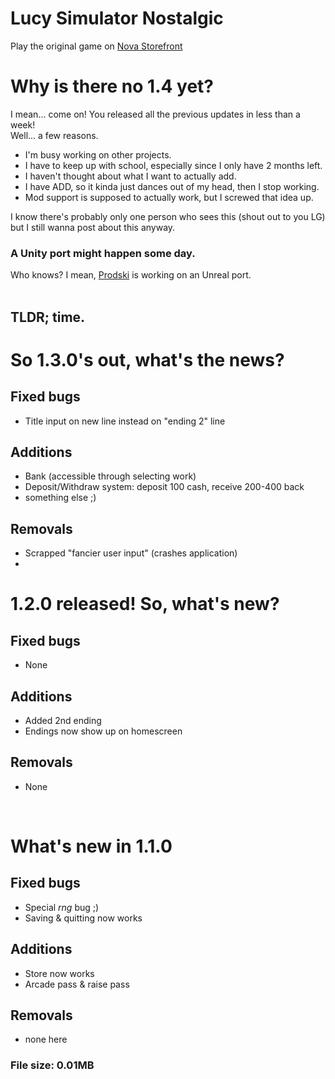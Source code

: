 # Lucy Simulator Nostalgic
Play the original game on [Nova Storefront](https://get-nova.glitch.me)

# Why is there no 1.4 yet?
I mean... come on! You released all the previous updates in less than a week! <br />
Well... a few reasons.
- I'm busy working on other projects.
- I have to keep up with school, especially since I only have 2 months left.
- I haven't thought about what I want to actually add.
- I have ADD, so it kinda just dances out of my head, then I stop working.
- Mod support is supposed to actually work, but I screwed that idea up.

I know there's probably only one person who sees this (shout out to you LG) but I still wanna post about this anyway.
### A Unity port might happen some day.
Who knows? I mean, [Prodski](https://github.com/shakenbeet) is working on an Unreal port.
<br /><br />
## **TLDR; time.**

# So 1.3.0's out, what's the news?

## Fixed bugs

- Title input on new line instead on "ending 2" line

## Additions

- Bank (accessible through selecting work)
- Deposit/Withdraw system: deposit 100 cash, receive 200-400 back
- something else ;)

## Removals

- Scrapped "fancier user input" (crashes application)
- <br />

# 1.2.0 released! So, what's new?
## Fixed bugs
- None
## Additions
- Added 2nd ending
- Endings now show up on homescreen
## Removals
- None
<br />

# What's new in 1.1.0

## Fixed bugs

- Special *rng* bug ;)
- Saving & quitting now works

## Additions

- Store now works
- Arcade pass & raise pass

## Removals

- none here

### File size: 0.01MB
<br />
